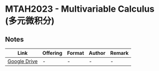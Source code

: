 # MTAH2023 - Multivariable Calculus (多元微积分)

## Notes

| Link | Offering | Format | Author | Remark |
| ---- | -------- | ------ | ------ | ------ |
| [Google Drive](https://drive.google.com/drive/folders/13CDyQuFYoyQ_sZjL-ma5nc8v2cU9Xn5R?usp=sharing) | - | - | - | - |
